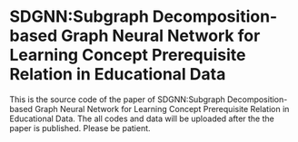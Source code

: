 # SDGNN:Subgraph Decomposition-based Graph Neural Network for Learning Concept Prerequisite Relation in Educational Data

This is the source code of the paper of SDGNN:Subgraph Decomposition-based Graph Neural Network for Learning Concept Prerequisite Relation in Educational Data. 
The all codes and data will be uploaded after the the paper is published. Please be patient.
